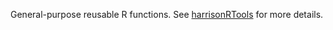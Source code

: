 General-purpose reusable R functions. See [harrisonRTools](https://github.com/harrisonized/harrisonRTools) for more details.